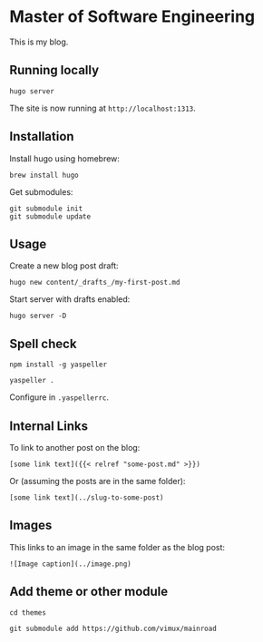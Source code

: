 # Master of Software Engineering

This is my blog.

## Running locally

    hugo server

The site is now running at `http://localhost:1313`.

## Installation

Install hugo using homebrew:

    brew install hugo

Get submodules:

    git submodule init
    git submodule update

## Usage

Create a new blog post draft:

    hugo new content/_drafts_/my-first-post.md

Start server with drafts enabled:

    hugo server -D

## Spell check

    npm install -g yaspeller

    yaspeller .

Configure in `.yaspellerrc`.

## Internal Links

To link to another post on the blog:

    [some link text]({{< relref "some-post.md" >}})

Or (assuming the posts are in the same folder):

    [some link text](../slug-to-some-post)

## Images

This links to an image in the same folder as the blog post:

    ![Image caption](../image.png)

## Add theme or other module

    cd themes

    git submodule add https://github.com/vimux/mainroad
